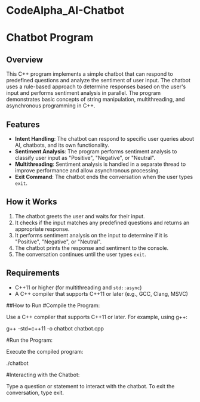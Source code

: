 # CodeAlpha_AI-Chatbot

# Chatbot Program

## Overview
This C++ program implements a simple chatbot that can respond to predefined questions and analyze the sentiment of user input. The chatbot uses a rule-based approach to determine responses based on the user's input and performs sentiment analysis in parallel. The program demonstrates basic concepts of string manipulation, multithreading, and asynchronous programming in C++.

## Features
- **Intent Handling**: The chatbot can respond to specific user queries about AI, chatbots, and its own functionality.
- **Sentiment Analysis**: The program performs sentiment analysis to classify user input as "Positive", "Negative", or "Neutral".
- **Multithreading**: Sentiment analysis is handled in a separate thread to improve performance and allow asynchronous processing.
- **Exit Command**: The chatbot ends the conversation when the user types `exit`.

## How it Works
1. The chatbot greets the user and waits for their input.
2. It checks if the input matches any predefined questions and returns an appropriate response.
3. It performs sentiment analysis on the input to determine if it is "Positive", "Negative", or "Neutral".
4. The chatbot prints the response and sentiment to the console.
5. The conversation continues until the user types `exit`.

## Requirements
- C++11 or higher (for multithreading and `std::async`)
- A C++ compiler that supports C++11 or later (e.g., GCC, Clang, MSVC)



##How to Run
#Compile the Program:

Use a C++ compiler that supports C++11 or later. For example, using g++:

g++ -std=c++11 -o chatbot chatbot.cpp

#Run the Program:

Execute the compiled program:

./chatbot

#Interacting with the Chatbot:

Type a question or statement to interact with the chatbot.
To exit the conversation, type exit.
